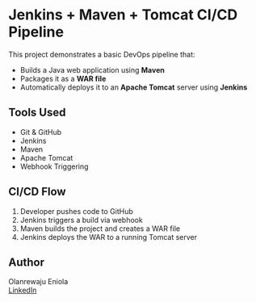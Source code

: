 # Jenkins + Maven + Tomcat CI/CD Pipeline

This project demonstrates a basic DevOps pipeline that:
- Builds a Java web application using **Maven**
- Packages it as a **WAR file**
- Automatically deploys it to an **Apache Tomcat** server using **Jenkins**

## Tools Used
- Git & GitHub
- Jenkins
- Maven
- Apache Tomcat
- Webhook Triggering

## CI/CD Flow
1. Developer pushes code to GitHub
2. Jenkins triggers a build via webhook
3. Maven builds the project and creates a WAR file
4. Jenkins deploys the WAR to a running Tomcat server

## Author
Olanrewaju Eniola  
[LinkedIn](https://www.linkedin.com/in/ola-eniola-b60ba3236)


